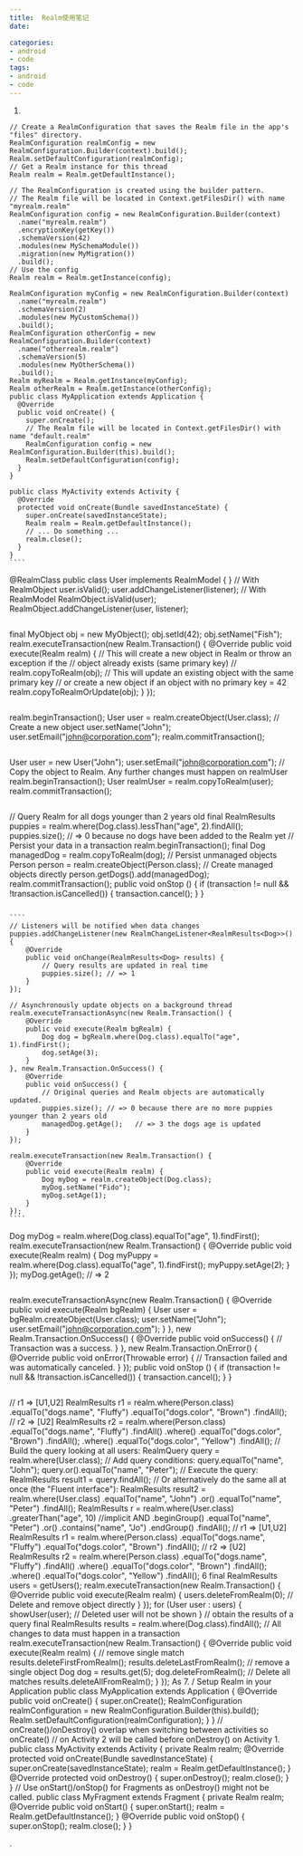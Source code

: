 ```yaml
---
title:  Realm使用笔记
date: 

categories: 
- android 
- code
tags:  
- android
- code
---
```



1.

```
// Create a RealmConfiguration that saves the Realm file in the app's "files" directory.
RealmConfiguration realmConfig = new RealmConfiguration.Builder(context).build();
Realm.setDefaultConfiguration(realmConfig);
// Get a Realm instance for this thread
Realm realm = Realm.getDefaultInstance();
```
```
// The RealmConfiguration is created using the builder pattern.
// The Realm file will be located in Context.getFilesDir() with name "myrealm.realm"
RealmConfiguration config = new RealmConfiguration.Builder(context)
  .name("myrealm.realm")
  .encryptionKey(getKey())
  .schemaVersion(42)
  .modules(new MySchemaModule())
  .migration(new MyMigration())
  .build();
// Use the config
Realm realm = Realm.getInstance(config);
```
```
RealmConfiguration myConfig = new RealmConfiguration.Builder(context)
  .name("myrealm.realm")
  .schemaVersion(2)
  .modules(new MyCustomSchema())
  .build();
RealmConfiguration otherConfig = new RealmConfiguration.Builder(context)
  .name("otherrealm.realm")
  .schemaVersion(5)
  .modules(new MyOtherSchema())
  .build();
Realm myRealm = Realm.getInstance(myConfig);
Realm otherRealm = Realm.getInstance(otherConfig);
public class MyApplication extends Application {
  @Override
  public void onCreate() {
    super.onCreate();
    // The Realm file will be located in Context.getFilesDir() with name "default.realm"
    RealmConfiguration config = new RealmConfiguration.Builder(this).build();
    Realm.setDefaultConfiguration(config);
  }
}
```
```
public class MyActivity extends Activity {
  @Override
  protected void onCreate(Bundle savedInstanceState) {
    super.onCreate(savedInstanceState);
    Realm realm = Realm.getDefaultInstance();
    // ... Do something ...
    realm.close();
  }
}
​````

```
@RealmClass
public class User implements RealmModel {
}
// With RealmObject
user.isValid();
user.addChangeListener(listener);
// With RealmModel
RealmObject.isValid(user);
RealmObject.addChangeListener(user, listener);
```

```
final MyObject obj = new MyObject();
obj.setId(42);
obj.setName("Fish");
realm.executeTransaction(new Realm.Transaction() {
    @Override
    public void execute(Realm realm) {
        // This will create a new object in Realm or throw an exception if the
        // object already exists (same primary key)
        // realm.copyToRealm(obj);
        // This will update an existing object with the same primary key
        // or create a new object if an object with no primary key = 42
        realm.copyToRealmOrUpdate(obj);
    }
});
```

```
realm.beginTransaction();
User user = realm.createObject(User.class); // Create a new object
user.setName("John");
user.setEmail("john@corporation.com");
realm.commitTransaction();
```

```
User user = new User("John");
user.setEmail("john@corporation.com");
// Copy the object to Realm. Any further changes must happen on realmUser
realm.beginTransaction();
User realmUser = realm.copyToRealm(user);
realm.commitTransaction();
```

```
// Query Realm for all dogs younger than 2 years old
final RealmResults<Dog> puppies = realm.where(Dog.class).lessThan("age", 2).findAll();
puppies.size(); // => 0 because no dogs have been added to the Realm yet
// Persist your data in a transaction
realm.beginTransaction();
final Dog managedDog = realm.copyToRealm(dog); // Persist unmanaged objects
Person person = realm.createObject(Person.class); // Create managed objects directly
person.getDogs().add(managedDog);
realm.commitTransaction();
public void onStop () {
    if (transaction != null && !transaction.isCancelled()) {
        transaction.cancel();
    }
}
```

​````
// Listeners will be notified when data changes
puppies.addChangeListener(new RealmChangeListener<RealmResults<Dog>>() {
    @Override
    public void onChange(RealmResults<Dog> results) {
        // Query results are updated in real time
        puppies.size(); // => 1
    }
});

// Asynchronously update objects on a background thread
realm.executeTransactionAsync(new Realm.Transaction() {
    @Override
    public void execute(Realm bgRealm) {
        Dog dog = bgRealm.where(Dog.class).equalTo("age", 1).findFirst();
        dog.setAge(3);
    }
}, new Realm.Transaction.OnSuccess() {
    @Override
    public void onSuccess() {
    	// Original queries and Realm objects are automatically updated.
    	puppies.size(); // => 0 because there are no more puppies younger than 2 years old
    	managedDog.getAge();   // => 3 the dogs age is updated
    }
});

realm.executeTransaction(new Realm.Transaction() {
    @Override
    public void execute(Realm realm) {
        Dog myDog = realm.createObject(Dog.class);
        myDog.setName("Fido");
        myDog.setAge(1);
    }
});
​````
```
Dog myDog = realm.where(Dog.class).equalTo("age", 1).findFirst();
realm.executeTransaction(new Realm.Transaction() {
    @Override
    public void execute(Realm realm) {
        Dog myPuppy = realm.where(Dog.class).equalTo("age", 1).findFirst();
        myPuppy.setAge(2);
    }
});
myDog.getAge(); // => 2
```

```
realm.executeTransactionAsync(new Realm.Transaction() {
            @Override
            public void execute(Realm bgRealm) {
                User user = bgRealm.createObject(User.class);
                user.setName("John");
                user.setEmail("john@corporation.com");
            }
        }, new Realm.Transaction.OnSuccess() {
            @Override
            public void onSuccess() {
                // Transaction was a success.
            }
        }, new Realm.Transaction.OnError() {
            @Override
            public void onError(Throwable error) {
                // Transaction failed and was automatically canceled.
            }
        });
public void onStop () {
    if (transaction != null && !transaction.isCancelled()) {
        transaction.cancel();
    }
}
```

```
// r1 => [U1,U2]
RealmResults<Person> r1 = realm.where(Person.class)
                             .equalTo("dogs.name", "Fluffy")
                             .equalTo("dogs.color", "Brown")
                             .findAll();
// r2 => [U2]
RealmResults<Person> r2 = realm.where(Person.class)
                             .equalTo("dogs.name", "Fluffy")
                             .findAll()
                             .where()
                             .equalTo("dogs.color", "Brown")
                             .findAll();
                             .where()
                             .equalTo("dogs.color", "Yellow")
                             .findAll();
// Build the query looking at all users:
RealmQuery<User> query = realm.where(User.class);
// Add query conditions:
query.equalTo("name", "John");
query.or().equalTo("name", "Peter");
// Execute the query:
RealmResults<User> result1 = query.findAll();
// Or alternatively do the same all at once (the "Fluent interface"):
RealmResults<User> result2 = realm.where(User.class)
                                  .equalTo("name", "John")
                                  .or()
                                  .equalTo("name", "Peter")
                                  .findAll();
RealmResults<User> r = realm.where(User.class)
                            .greaterThan("age", 10)  //implicit AND
                            .beginGroup()
                                .equalTo("name", "Peter")
                                .or()
                                .contains("name", "Jo")
                            .endGroup()
                            .findAll();
// r1 => [U1,U2]
RealmResults<Person> r1 = realm.where(Person.class)
                             .equalTo("dogs.name", "Fluffy")
                             .equalTo("dogs.color", "Brown")
                             .findAll();
// r2 => [U2]
RealmResults<Person> r2 = realm.where(Person.class)
                             .equalTo("dogs.name", "Fluffy")
                             .findAll()
                             .where()
                             .equalTo("dogs.color", "Brown")
                             .findAll();
                             .where()
                             .equalTo("dogs.color", "Yellow")
                             .findAll();
6
final RealmResults<User> users = getUsers();
realm.executeTransaction(new Realm.Transaction() {
    @Override
    public void execute(Realm realm) {
        users.deleteFromRealm(0); // Delete and remove object directly
    }
});
for (User user : users) {
    showUser(user); // Deleted user will not be shown
}
// obtain the results of a query
final RealmResults<Dog> results = realm.where(Dog.class).findAll();
// All changes to data must happen in a transaction
realm.executeTransaction(new Realm.Transaction() {
    @Override
    public void execute(Realm realm) {
        // remove single match
        results.deleteFirstFromRealm();
        results.deleteLastFromRealm();
        // remove a single object
        Dog dog = results.get(5);
        dog.deleteFromRealm();
        // Delete all matches
        results.deleteAllFromRealm();
    }
});
As
7.
/ Setup Realm in your Application
public class MyApplication extends Application {
    @Override
    public void onCreate() {
        super.onCreate();
        RealmConfiguration realmConfiguration = new RealmConfiguration.Builder(this).build();
        Realm.setDefaultConfiguration(realmConfiguration);
    }
}
// onCreate()/onDestroy() overlap when switching between activities so onCreate()
// on Activity 2 will be called before onDestroy() on Activity 1.
public class MyActivity extends Activity {
    private Realm realm;
    @Override
    protected void onCreate(Bundle savedInstanceState) {
        super.onCreate(savedInstanceState);
        realm = Realm.getDefaultInstance();
    }
    @Override
    protected void onDestroy() {
        super.onDestroy();
        realm.close();
    }
}
// Use onStart()/onStop() for Fragments as onDestroy() might not be called.
public class MyFragment extends Fragment {
    private Realm realm;
    @Override
    public void onStart() {
        super.onStart();
        realm = Realm.getDefaultInstance();
    }
    @Override
    public void onStop() {
        super.onStop();
        realm.close();
    }
}

.
````

````